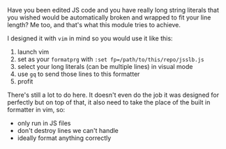 Have you been edited JS code and you have really long string literals that you
wished would be automatically broken and wrapped to fit your line length? Me
too, and that's what this module tries to achieve.

I designed it with `vim` in mind so you would use it like this:

  1. launch vim
  1. set as your `formatprg` with `:set fp=/path/to/this/repo/jsslb.js`
  1. select your long literals (can be multiple lines) in visual mode
  1. use `gq` to send those lines to this formatter
  1. profit

There's still a lot to do here. It doesn't even do the job it was designed for
perfectly but on top of that, it also need to take the place of the built in
formatter in vim, so:

  - only run in JS files
  - don't destroy lines we can't handle
  - ideally format anything correctly
